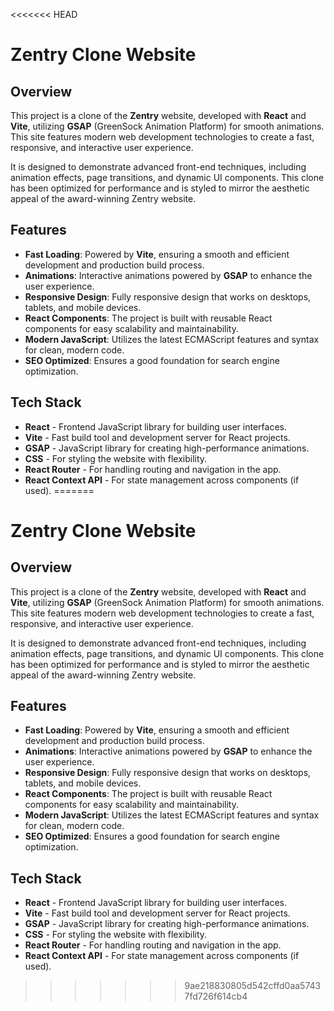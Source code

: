 <<<<<<< HEAD
# Zentry Clone Website

## Overview
This project is a clone of the **Zentry** website, developed with **React** and **Vite**, utilizing **GSAP** (GreenSock Animation Platform) for smooth animations. This site features modern web development technologies to create a fast, responsive, and interactive user experience.

It is designed to demonstrate advanced front-end techniques, including animation effects, page transitions, and dynamic UI components. This clone has been optimized for performance and is styled to mirror the aesthetic appeal of the award-winning Zentry website.

## Features

- **Fast Loading**: Powered by **Vite**, ensuring a smooth and efficient development and production build process.
- **Animations**: Interactive animations powered by **GSAP** to enhance the user experience.
- **Responsive Design**: Fully responsive design that works on desktops, tablets, and mobile devices.
- **React Components**: The project is built with reusable React components for easy scalability and maintainability.
- **Modern JavaScript**: Utilizes the latest ECMAScript features and syntax for clean, modern code.
- **SEO Optimized**: Ensures a good foundation for search engine optimization.

## Tech Stack

- **React** - Frontend JavaScript library for building user interfaces.
- **Vite** - Fast build tool and development server for React projects.
- **GSAP** - JavaScript library for creating high-performance animations.
- **CSS** - For styling the website with flexibility.
- **React Router** - For handling routing and navigation in the app.
- **React Context API** - For state management across components (if used).
=======
# Zentry Clone Website

## Overview
This project is a clone of the **Zentry** website, developed with **React** and **Vite**, utilizing **GSAP** (GreenSock Animation Platform) for smooth animations. This site features modern web development technologies to create a fast, responsive, and interactive user experience.

It is designed to demonstrate advanced front-end techniques, including animation effects, page transitions, and dynamic UI components. This clone has been optimized for performance and is styled to mirror the aesthetic appeal of the award-winning Zentry website.

## Features

- **Fast Loading**: Powered by **Vite**, ensuring a smooth and efficient development and production build process.
- **Animations**: Interactive animations powered by **GSAP** to enhance the user experience.
- **Responsive Design**: Fully responsive design that works on desktops, tablets, and mobile devices.
- **React Components**: The project is built with reusable React components for easy scalability and maintainability.
- **Modern JavaScript**: Utilizes the latest ECMAScript features and syntax for clean, modern code.
- **SEO Optimized**: Ensures a good foundation for search engine optimization.

## Tech Stack

- **React** - Frontend JavaScript library for building user interfaces.
- **Vite** - Fast build tool and development server for React projects.
- **GSAP** - JavaScript library for creating high-performance animations.
- **CSS** - For styling the website with flexibility.
- **React Router** - For handling routing and navigation in the app.
- **React Context API** - For state management across components (if used).
>>>>>>> 9ae218830805d542cffd0aa57437fd726f614cb4
